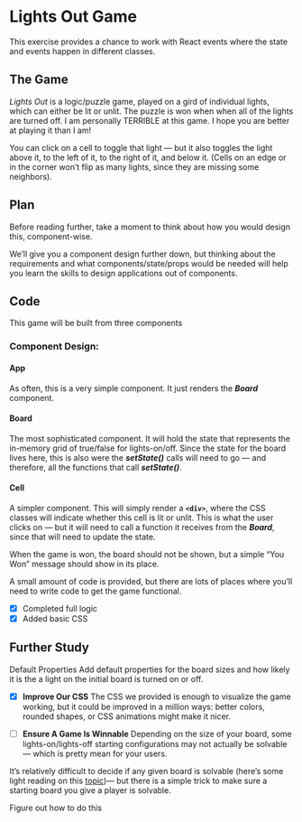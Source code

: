 # Lights Out Game
This exercise provides a chance to work with React events where the state and events happen in different classes.

## The Game
_Lights Out_ is a logic/puzzle game, played on a gird of individual lights, which can either be lit or unlit. The puzzle is won when when all of the lights are turned off. I am personally TERRIBLE at this game. I hope you are better at playing it than I am!

You can click on a cell to toggle that light — but it also toggles the light above it, to the left of it, to the right of it, and below it. (Cells on an edge or in the corner won’t flip as many lights, since they are missing some neighbors).

## Plan
Before reading further, take a moment to think about how you would design this, component-wise.

We’ll give you a component design further down, but thinking about the requirements and what components/state/props would be needed will help you learn the skills to design applications out of components.


## Code
This game will be built from three components

### Component Design:

#### App
As often, this is a very simple component. It just renders the **_Board_** component.
#### Board
The most sophisticated component. It will hold the state that represents the in-memory grid of true/false for lights-on/off. Since the state for the board lives here, this is also were the **_setState()_** calls will need to go — and therefore, all the functions that call **_setState()_**.
#### Cell
A simpler component. This will simply render a **`<div>`**, where the CSS classes will indicate whether this cell is lit or unlit. This is what the user clicks on — but it will need to call a function it receives from the **_Board_**, since that will need to update the state.


When the game is won, the board should not be shown, but a simple “You Won” message should show in its place.

A small amount of code is provided, but there are lots of places where you’ll need to write code to get the game functional.

- [x] Completed full logic
- [x] Added basic CSS

## Further Study
Default Properties
Add default properties for the board sizes and how likely it is the a light on the initial board is turned on or off.

- [x] **Improve Our CSS**
The CSS we provided is enough to visualize the game working, but it could be improved in a million ways: better colors, rounded shapes, or CSS animations might make it nicer.

- [ ] **Ensure A Game Is Winnable**
Depending on the size of your board, some lights-on/lights-off starting configurations may not actually be solvable — which is pretty mean for your users.

It’s relatively difficult to decide if any given board is solvable (here’s some light reading on this [topic](https://ida.mtholyoke.edu/xmlui/bitstream/handle/10166/693/375.pdf?sequence=1&isAllowed=y))— but there is a simple trick to make sure a starting board you give a player is solvable.

Figure out how to do this